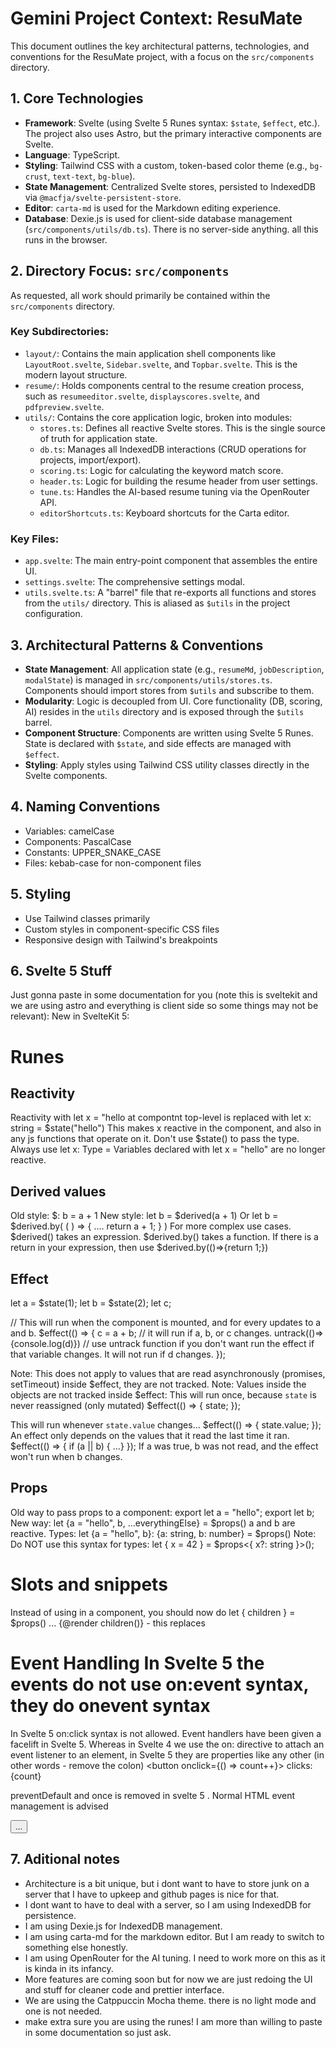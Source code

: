 # Gemini Project Context: ResuMate

This document outlines the key architectural patterns, technologies, and conventions for the ResuMate project, with a focus on the `src/components` directory.

## 1. Core Technologies

-   **Framework**: Svelte (using Svelte 5 Runes syntax: `$state`, `$effect`, etc.). The project also uses Astro, but the primary interactive components are Svelte.
-   **Language**: TypeScript.
-   **Styling**: Tailwind CSS with a custom, token-based color theme (e.g., `bg-crust`, `text-text`, `bg-blue`).
-   **State Management**: Centralized Svelte stores, persisted to IndexedDB via `@macfja/svelte-persistent-store`.
-   **Editor**: `carta-md` is used for the Markdown editing experience.
-   **Database**: Dexie.js is used for client-side database management (`src/components/utils/db.ts`). There is no server-side anything. all this runs in the browser.

## 2. Directory Focus: `src/components`

As requested, all work should primarily be contained within the `src/components` directory.

### Key Subdirectories:

-   `layout/`: Contains the main application shell components like `LayoutRoot.svelte`, `Sidebar.svelte`, and `Topbar.svelte`. This is the modern layout structure.
-   `resume/`: Holds components central to the resume creation process, such as `resumeeditor.svelte`, `displayscores.svelte`, and `pdfpreview.svelte`.
-   `utils/`: Contains the core application logic, broken into modules:
    -   `stores.ts`: Defines all reactive Svelte stores. This is the single source of truth for application state.
    -   `db.ts`: Manages all IndexedDB interactions (CRUD operations for projects, import/export).
    -   `scoring.ts`: Logic for calculating the keyword match score.
    -   `header.ts`: Logic for building the resume header from user settings.
    -   `tune.ts`: Handles the AI-based resume tuning via the OpenRouter API.
    -   `editorShortcuts.ts`: Keyboard shortcuts for the Carta editor.

### Key Files:

-   `app.svelte`: The main entry-point component that assembles the entire UI.
-   `settings.svelte`: The comprehensive settings modal.
-   `utils.svelte.ts`: A "barrel" file that re-exports all functions and stores from the `utils/` directory. This is aliased as `$utils` in the project configuration.

## 3. Architectural Patterns & Conventions

-   **State Management**: All application state (e.g., `resumeMd`, `jobDescription`, `modalState`) is managed in `src/components/utils/stores.ts`. Components should import stores from `$utils` and subscribe to them.
-   **Modularity**: Logic is decoupled from UI. Core functionality (DB, scoring, AI) resides in the `utils` directory and is exposed through the `$utils` barrel.
-   **Component Structure**: Components are written using Svelte 5 Runes. State is declared with `$state`, and side effects are managed with `$effect`.
-   **Styling**: Apply styles using Tailwind CSS utility classes directly in the Svelte components.

## 4. Naming Conventions

- Variables: camelCase
- Components: PascalCase
- Constants: UPPER_SNAKE_CASE
- Files: kebab-case for non-component files

## 5. Styling

- Use Tailwind classes primarily
- Custom styles in component-specific CSS files
- Responsive design with Tailwind's breakpoints

## 6. Svelte 5 Stuff
Just gonna paste in some documentation for you (note this is sveltekit and we are using astro and everything is client side so some things may not be relevant):
New in SvelteKit 5:
# Runes
## Reactivity
Reactivity with
let x = "hello
at compontnt top-level is replaced with
let x: string = $state("hello")
This makes x reactive in the component, and also in any js functions that operate on it.
Don't use $state<T>() to pass the type. Always use let x: Type =
Variables declared with let x  = "hello" are no longer reactive.

## Derived values
Old style:
$: b = a + 1
New style:
let b = $derived(a + 1)
Or
let b = $derived.by( ( ) => {
    ....
    return  a + 1;
} )
For more complex use cases.
$derived() takes an expression. $derived.by() takes a function.
If there is a return in your expression, then use $derived.by(()=>{return 1;})

## Effect

let a = $state(1);
let b = $state(2);
let c;

// This will run when the component is mounted, and for every updates to a and b.
$effect(() => { 
    c = a + b;  // it will run if a, b, or c changes.
   untrack(()=>{console.log(d)}) // use untrack function if you don't want run the effect if that variable changes.  It will not run if d changes.
});

Note: This does not apply to values that are read asynchronously (promises, setTimeout) inside $effect, they are not tracked.
Note: Values inside the objects are not tracked inside $effect:
This will run once, because `state` is never reassigned (only mutated)
$effect(() => {
	state;
});

This will run whenever `state.value` changes...
$effect(() => {
	state.value;
});
An effect only depends on the values that it read the last time it ran.
$effect(() => {
	if (a || b) { ...}
});
If a was true, b was not read, and the effect won't run when b changes.

## Props
Old way to pass props to a component:
export let a = "hello";
export let b;
New way:
let {a = "hello", b, ...everythingElse} = $props()
a and b are reactive.
Types:
let {a = "hello", b}: {a: string, b: number} = $props()
Note: Do NOT use this syntax for types:
let { x = 42 } = $props<{ x?: string }>();

# Slots and snippets
Instead of using <slot /> in a component, you should now do
let { children } = $props()
...
{@render children()} - this replaces <slot />

# Event Handling In Svelte 5 the events do not use on:event syntax, they do onevent syntax
In Svelte 5 on:click syntax is not allowed.
Event handlers have been given a facelift in Svelte 5. Whereas in Svelte 4 we use the on: directive to attach an event listener to an element, in Svelte 5 they are properties like any other (in other words - remove the colon)
<button onclick={() => count++}>
	clicks: {count}
</button>

preventDefault and once is removed in svelte 5 . Normal HTML event management is advised
<script>
	function once(fn) {
		return function (event) {
			if (fn) fn.call(this, event);
			fn = null;
		};
	}

	function preventDefault(fn) {
		return function (event) {
			event.preventDefault();
			fn.call(this, event);
		};
	}
</script>

<button onclick={once(preventDefault(handler))}>...</button>

## 7. Aditional notes

- Architecture is a bit unique, but i dont want to have to store junk on a server that I have to upkeep and github pages is nice for that.
- I dont want to have to deal with a server, so I am using IndexedDB for persistence.
- I am using Dexie.js for IndexedDB management.
- I am using carta-md for the markdown editor. But I am ready to switch to something else honestly.
- I am using OpenRouter for the AI tuning. I need to work more on this as it is kinda in its infancy.
- More features are coming soon but for now we are just redoing the UI and stuff for cleaner code and prettier interface.
- We are using the Catppuccin Mocha theme. there is no light mode and one is not needed.
- make extra sure you are using the runes! I am more than willing to paste in some documentation so just ask.